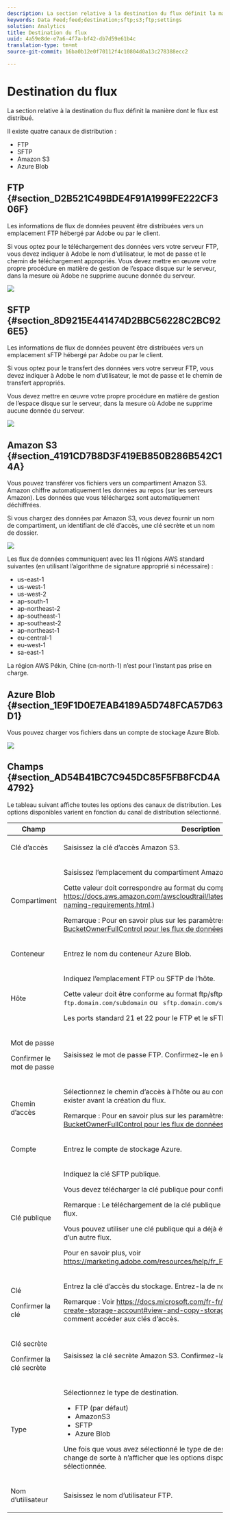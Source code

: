 ```yaml
---
description: La section relative à la destination du flux définit la manière dont le flux est distribué.
keywords: Data Feed;feed;destination;sftp;s3;ftp;settings
solution: Analytics
title: Destination du flux
uuid: 4a59e8de-e7a6-4f7a-bf42-db7d59e61b4c
translation-type: tm+mt
source-git-commit: 16ba0b12e0f70112f4c10804d0a13c278388ecc2

---
```



# Destination du flux

La section relative à la destination du flux définit la manière dont le flux est distribué.

Il existe quatre canaux de distribution :

* FTP
* SFTP
* Amazon S3
* Azure Blob

## FTP {#section_D2B521C49BDE4F91A1999FE222CF306F}

Les informations de flux de données peuvent être distribuées vers un emplacement FTP hébergé par Adobe ou par le client.

Si vous optez pour le téléchargement des données vers votre serveur FTP, vous devez indiquer à Adobe le nom d’utilisateur, le mot de passe et le chemin de téléchargement appropriés. Vous devez mettre en œuvre votre propre procédure en matière de gestion de l’espace disque sur le serveur, dans la mesure où Adobe ne supprime aucune donnée du serveur.

![](assets/dest-ftp.jpg)

## SFTP {#section_8D9215E441474D2BBC56228C2BC926E5}

Les informations de flux de données peuvent être distribuées vers un emplacement sFTP hébergé par Adobe ou par le client.

Si vous optez pour le transfert des données vers votre serveur FTP, vous devez indiquer à Adobe le nom d’utilisateur, le mot de passe et le chemin de transfert appropriés.

<!-- 

Adobe Customer Care will provide you with a Public key. Verify in recording.

 -->

Vous devez mettre en œuvre votre propre procédure en matière de gestion de l’espace disque sur le serveur, dans la mesure où Adobe ne supprime aucune donnée du serveur.

![](assets/dest-sftp.jpg)

## Amazon S3 {#section_4191CD7B8D3F419EB850B286B542C14A}

Vous pouvez transférer vos fichiers vers un compartiment Amazon S3. Amazon chiffre automatiquement les données au repos (sur les serveurs Amazon). Les données que vous téléchargez sont automatiquement déchiffrées.

Si vous chargez des données par Amazon S3, vous devez fournir un nom de compartiment, un identifiant de clé d’accès, une clé secrète et un nom de dossier.

![](assets/dest-s3.jpg)

Les flux de données communiquent avec les 11 régions AWS standard suivantes (en utilisant l’algorithme de signature approprié si nécessaire) :

* us-east-1
* us-west-1
* us-west-2
* ap-south-1
* ap-northeast-2
* ap-southeast-1
* ap-southeast-2
* ap-northeast-1
* eu-central-1
* eu-west-1
* sa-east-1

La région AWS Pékin, Chine (cn-north-1) n’est pour l’instant pas prise en charge.

## Azure Blob {#section_1E9F1D0E7EAB4189A5D748FCA57D63D1}

Vous pouvez charger vos fichiers dans un compte de stockage Azure Blob.

![](assets/azure.png)

## Champs {#section_AD54B41BC7C945DC85F5FB8FCD4A4792}

Le tableau suivant affiche toutes les options des canaux de distribution. Les options disponibles varient en fonction du canal de distribution sélectionné.

<table id="table_F743C620C82349D9943A13B99EA312BA"> 
 <thead> 
  <tr> 
   <th colname="col1" class="entry"> Champ </th> 
   <th colname="col2" class="entry"> Description </th> 
  </tr> 
 </thead>
 <tbody> 
  <tr> 
   <td colname="col1"> <p>Clé d’accès </p> </td> 
   <td colname="col2"> <p>Saisissez la clé d’accès Amazon S3. </p> </td> 
  </tr> 
  <tr> 
   <td colname="col1"> <p>Compartiment </p> </td> 
   <td colname="col2"> <p>Saisissez l’emplacement du compartiment Amazon S3. </p> <p>Cette valeur doit correspondre au format du compartiment S3 approprié. (See <a href="https://docs.aws.amazon.com/awscloudtrail/latest/userguide/cloudtrail-s3-bucket-naming-requirements.html"  > https://docs.aws.amazon.com/awscloudtrail/latest/userguide/cloudtrail-s3-bucket-naming-requirements.html</a>.) </p> <p> <p>Remarque : Pour en savoir plus sur les paramètres Amazon S3, voir <a href="/help/export/analytics-data-feed/feed-troubleshooting.md#section_6797EBBB7E6D44D4B00C7AEDF4C2EE1D"  >Paramètre BucketOwnerFullControl pour les flux de données Amazon S3</a> ci-dessous. </p> </p> </td> 
  </tr> 
  <tr> 
   <td colname="col1"> <p>Conteneur </p> </td> 
   <td colname="col2"> <p>Entrez le nom du conteneur Azure Blob. </p> </td> 
  </tr> 
  <tr> 
   <td colname="col1"> <p> Hôte </p> </td> 
   <td colname="col2"> <p>Indiquez l’emplacement FTP ou SFTP de l’hôte. </p> <p>Cette valeur doit être conforme au format ftp/sftp approprié, <code> ftp.domain.com/subdomain</code> ou <code> sftp.domain.com/subdomain</code>. </p> <p> Les ports standard 21 et 22 pour le FTP et le sFTP sont requis. </p> </td> 
  </tr> 
  <tr> 
   <td colname="col1"> <p>Mot de passe </p> <p>Confirmer le mot de passe </p> </td> 
   <td colname="col2"> <p>Saisissez le mot de passe FTP. Confirmez-le en le saisissant à nouveau. </p> </td> 
  </tr> 
  <tr> 
   <td colname="col1"> <p>Chemin d’accès </p> </td> 
   <td colname="col2"> <p>Sélectionnez le chemin d’accès à l’hôte ou au compartiment. Ce chemin d’accès doit exister avant la création du flux. </p> <p> <p>Remarque : Pour en savoir plus sur les paramètres Amazon S3, voir <a href="/help/export/analytics-data-feed/feed-troubleshooting.md#section_6797EBBB7E6D44D4B00C7AEDF4C2EE1D"  >Paramètre BucketOwnerFullControl pour les flux de données Amazon S3</a> ci-dessous. </p> </p> </td> 
  </tr> 
  <tr> 
   <td colname="col1"> <p>Compte </p> </td> 
   <td colname="col2"> <p> Entrez le compte de stockage Azure. </p> </td> 
  </tr> 
  <tr> 
   <td colname="col1"> <p>Clé publique </p> </td> 
   <td colname="col2"> <p>Indiquez la clé SFTP publique. </p> <p>Vous devez télécharger la clé publique pour configurer le référentiel SFTP. </p> <p> <p>Remarque : Le téléchargement de la clé publique n’est pas requis pour la création du flux. </p> </p> <p>Vous pouvez utiliser une clé publique qui a déjà été téléchargée lors de la création d’un autre flux. </p> <p>Pour en savoir plus, voir <a href="https://marketing.adobe.com/resources/help/en_US/whitepapers/ftp/ftp_sftp_dw.html"  >https://marketing.adobe.com/resources/help/fr_FR/whitepapers/ftp/ftp_sftp_dw.html</a>. </p> </td> 
  </tr> 
  <tr> 
   <td colname="col1"> <p>Clé </p> <p>Confirmer la clé </p> </td> 
   <td colname="col2"> <p> Entrez la clé d’accès du stockage. Entrez-la de nouveau pour la confirmer. </p> <p> <p>Remarque : Voir <a href="https://docs.microsoft.com/en-us/azure/storage/common/storage-create-storage-account#view-and-copy-storage-access-keys"  >https://docs.microsoft.com/fr-fr/azure/storage/common/storage-create-storage-account#view-and-copy-storage-access-keys</a> pour savoir comment accéder aux clés d’accès. </p> </p> </td> 
  </tr> 
  <tr> 
   <td colname="col1"> <p>Clé secrète </p> <p>Confirmer la clé secrète </p> </td> 
   <td colname="col2"> <p>Saisissez la clé secrète Amazon S3. Confirmez-la en la saisissant à nouveau. </p> </td> 
  </tr> 
  <tr> 
   <td colname="col1"> <p>Type </p> </td> 
   <td colname="col2"> <p>Sélectionnez le type de destination. </p> <p> 
     <ul id="ul_B893EEDA73A34DE0AEB8570BE9027F21"> 
      <li id="li_325546FCEB404C50AA6829573CCA340B">FTP (par défaut) </li> 
      <li id="li_6A2C03115903484797485D073A610607">AmazonS3 </li> 
      <li id="li_C24540F6FCD24702B7693A515CEBE977">SFTP </li> 
      <li id="li_8E03CA78E7FE427C9F6F8B112BC76266">Azure Blob </li> 
     </ul> </p> <p>Une fois que vous avez sélectionné le type de destination, la liste des champs change de sorte à n’afficher que les options disponibles pour la destination sélectionnée. </p> </td> 
  </tr> 
  <tr> 
   <td colname="col1"> <p>Nom d’utilisateur </p> </td> 
   <td colname="col2"> <p>Saisissez le nom d’utilisateur FTP. </p> </td> 
  </tr> 
 </tbody> 
</table>

